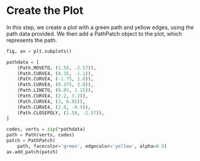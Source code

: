 # Create the Plot

In this step, we create a plot with a green path and yellow edges, using the path data provided. We then add a PathPatch object to the plot, which represents the path.

```python
fig, ax = plt.subplots()

pathdata = [
    (Path.MOVETO, (1.58, -2.57)),
    (Path.CURVE4, (0.35, -1.1)),
    (Path.CURVE4, (-1.75, 2.0)),
    (Path.CURVE4, (0.375, 2.0)),
    (Path.LINETO, (0.85, 1.15)),
    (Path.CURVE4, (2.2, 3.2)),
    (Path.CURVE4, (3, 0.05)),
    (Path.CURVE4, (2.0, -0.5)),
    (Path.CLOSEPOLY, (1.58, -2.57)),
]

codes, verts = zip(*pathdata)
path = Path(verts, codes)
patch = PathPatch(
    path, facecolor='green', edgecolor='yellow', alpha=0.5)
ax.add_patch(patch)
```

#
